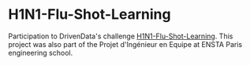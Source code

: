 # H1N1-Flu-Shot-Learning

Participation to DrivenData's challenge [H1N1-Flu-Shot-Learning](https://www.drivendata.org/competitions/66/flu-shot-learning/). This project was also part of the Projet d'Ingénieur en Equipe at ENSTA Paris engineering school.
